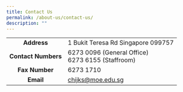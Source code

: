 ```yaml
---
title: Contact Us
permalink: /about-us/contact-us/
description: ""
---
```

<table>
<tbody>
<tr>
<td style="text-align: center;"><strong>Address</strong></td>
<td>1 Bukit Teresa Rd Singapore 099757</td>
</tr>
<tr>
<td style="text-align: center;"><strong>Contact Numbers</strong></td>
<td>
<div>6273 0096 (General Office)&nbsp;</div>
<div>6273 6155 (Staffroom)</div>
</td>
</tr>
<tr>
<td style="text-align: center;"><strong>Fax Number</strong></td>
<td>6273 1710&nbsp;</td>
</tr>
<tr>
<td style="text-align: center;"><strong>Email</strong></td>
<td><a href="mailto:chijks@moe.edu.sg" target="">chijks@moe.edu.sg</a>&nbsp;</td>
</tr>
</tbody>
</table>